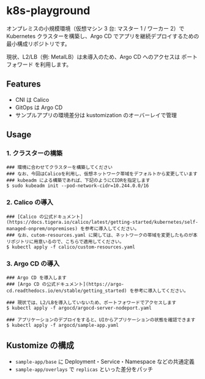# k8s-playground

オンプレミスの小規模環境（仮想マシン 3 台: マスター 1 / ワーカー 2）で Kubernetes クラスターを構築し、Argo CD でアプリを継続デプロイするための最小構成リポジトリです。

現状、L2/LB（例: MetalLB）は未導入のため、Argo CD へのアクセスは ポートフォワード を利用します。

## Features

- CNI は Calico
- GitOps は Argo CD
- サンプルアプリの環境差分は kustomization のオーバーレイで管理

## Usage

### 1. クラスターの構築

```shell
### 環境に合わせてクラスターを構築してください
### なお、今回はCalicoを利用し、仮想ネットワーク帯域をデフォルトから変更しています
### kubeadm による構築であれば、下記のようにCIDRを指定します
$ sudo kubeadm init --pod-network-cidr=10.244.0.0/16
```

### 2. Calico の導入

```shell
### [Calico の公式ドキュメント](https://docs.tigera.io/calico/latest/getting-started/kubernetes/self-managed-onprem/onpremises) を参考に導入してください。
### なお、cutom-resources.yaml に関しては、ネットワークの帯域を変更したものが本リポジトリに用意いるので、こちらで適用してください。
$ kubectl apply -f calico/custom-resources.yaml
```

### 3. Argo CD の導入

```shell
### Argo CD を導入します
### [Argo CD の公式ドキュメント](https://argo-cd.readthedocs.io/en/stable/getting_started) を参考に導入してください。

### 現状では、L2/LBを導入していないため、ポートフォワードでアクセスします
$ kubectl apply -f argocd/argocd-server-nodeport.yaml

### アプリケーションのデプロイをすると、UIからアプリケーションの状態を確認できます
$ kubectl apply -f argocd/sample-app.yaml
```

## Kustomize の構成

- `sample-app/base` に Deployment・Service・Namespace などの共通定義
- `sample-app/overlays` で `replicas` といった差分をパッチ
